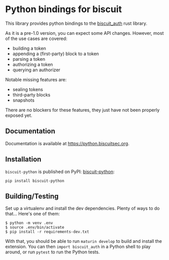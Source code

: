 # Python bindings for biscuit

This library provides python bindings to the [biscuit_auth](https://docs.rs/biscuit-auth/latest/biscuit_auth/) rust library.

As it is a pre-1.0 version, you can expect some API changes. However, most of the use cases are covered:

- building a token
- appending a (first-party) block to a token
- parsing a token
- authorizing a token
- querying an authorizer

Notable missing features are:

- sealing tokens
- third-party blocks
- snapshots

There are no blockers for these features, they just have not been properly exposed yet.

## Documentation

Documentation is available at <https://python.biscuitsec.org>.

## Installation

`biscuit-python` is published on PyPI: [biscuit-python](https://pypi.org/project/biscuit-python/):

```
pip install biscuit-python
```

## Building/Testing

Set up a virtualenv and install the dev dependencies. Plenty of ways to do that... Here's one of them:

```
$ python -m venv .env
$ source .env/bin/activate
$ pip install -r requirements-dev.txt
```

With that, you should be able to run `maturin develop` to build and install the extension. You can then `import biscuit_auth` in a Python shell to play around, or run `pytest` to run the Python tests.
